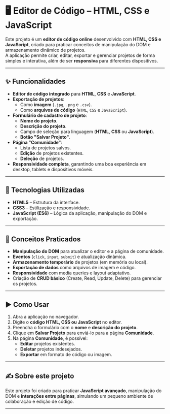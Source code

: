 # 🖥️ Editor de Código – HTML, CSS e JavaScript

Este projeto é um **editor de código online** desenvolvido com **HTML, CSS e JavaScript**, criado para praticar conceitos de manipulação do DOM e armazenamento dinâmico de projetos.  
A aplicação permite criar, editar, exportar e gerenciar projetos de forma simples e interativa, além de ser **responsiva** para diferentes dispositivos.

---

## ✨ Funcionalidades
- **Editor de código integrado** para **HTML**, **CSS** e **JavaScript**.
- **Exportação de projetos**:
  - Como **imagem** (`.jpg`, `.png` e `.csv`).
  - Como **arquivos de código** (`HTML`, `CSS` e `JavaScript`).
- **Formulário de cadastro de projeto**:
  - **Nome do projeto**.
  - **Descrição do projeto**.
  - Campo de seleção para linguagem (**HTML**, **CSS** ou **JavaScript**).
  - **Botão "Salvar Projeto"**.
- **Página "Comunidade"**:
  - Lista de projetos salvos.
  - **Edição** de projetos existentes.
  - **Deleção** de projetos.
- **Responsividade completa**, garantindo uma boa experiência em desktop, tablets e dispositivos móveis.

---

## 🚀 Tecnologias Utilizadas
- **HTML5** – Estrutura da interface.
- **CSS3** – Estilização e responsividade.
- **JavaScript (ES6)** – Lógica da aplicação, manipulação do DOM e exportação.

---

## 🧠 Conceitos Praticados
- **Manipulação do DOM** para atualizar o editor e a página de comunidade.
- **Eventos** (`click`, `input`, `submit`) e atualização dinâmica.
- **Armazenamento temporário** de projetos (em memória ou local).
- **Exportação de dados** como arquivos de imagem e código.
- **Responsividade** com media queries e layout adaptativo.
- Criação de **CRUD básico** (Create, Read, Update, Delete) para gerenciar os projetos.

---

## ▶️ Como Usar
1. Abra a aplicação no navegador.
2. Digite o **código HTML, CSS ou JavaScript** no editor.
3. Preencha o formulário com o **nome** e **descrição do projeto**.
4. Clique em **Salvar Projeto** para enviá-lo para a página **Comunidade**.
5. Na página **Comunidade**, é possível:
   - **Editar** projetos existentes.
   - **Deletar** projetos indesejados.
   - **Exportar** em formato de código ou imagem.

---

## ✍️ Sobre este projeto
Este projeto foi criado para praticar **JavaScript avançado**, manipulação do DOM e **interações entre páginas**, simulando um pequeno ambiente de colaboração e edição de código.

---

